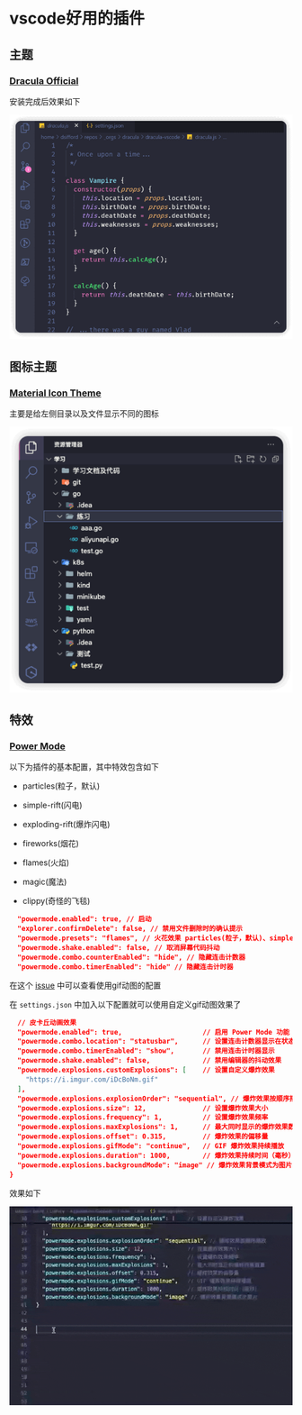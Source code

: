 # vscode好用的插件

## 主题

### [Dracula Official](https://draculatheme.com/visual-studio-code)

安装完成后效果如下

![iShot_2024-05-28_20.12.02](https://raw.githubusercontent.com/pptfz/picgo-images/master/img/iShot_2024-05-28_20.12.02.png)





## 图标主题

### [Material Icon Theme](https://github.com/PKief/vscode-material-icon-theme)

主要是给左侧目录以及文件显示不同的图标

![iShot_2024-05-28_20.13.21](https://raw.githubusercontent.com/pptfz/picgo-images/master/img/iShot_2024-05-28_20.13.21.png)



## 特效

### [Power Mode](https://marketplace.visualstudio.com/items?itemName=hoovercj.vscode-power-mode)



以下为插件的基本配置，其中特效包含如下

- particles(粒子，默认)
- simple-rift(闪电)

- exploding-rift(爆炸闪电)
- fireworks(烟花)
- flames(火焰)
- magic(魔法)
- clippy(奇怪的飞毯)

```json
  "powermode.enabled": true, // 启动
  "explorer.confirmDelete": false, // 禁用文件删除时的确认提示
  "powermode.presets": "flames", // 火花效果 particles(粒子，默认)、simple-rift(闪电)、exploding-rift(爆炸闪电)、fireworks(烟花)、flames(火焰)、magic(魔法)、clippy(会眨眼睛的回形针)
  "powermode.shake.enabled": false, // 取消屏幕代码抖动
  "powermode.combo.counterEnabled": "hide", // 隐藏连击计数器
  "powermode.combo.timerEnabled": "hide" // 隐藏连击计时器
```





在这个 [issue](https://github.com/hoovercj/vscode-power-mode/issues/1) 中可以查看使用gif动图的配置

在 `settings.json` 中加入以下配置就可以使用自定义gif动图效果了

```json
  // 皮卡丘动画效果  
  "powermode.enabled": true,                    // 启用 Power Mode 功能
  "powermode.combo.location": "statusbar",      // 设置连击计数器显示在状态栏
  "powermode.combo.timerEnabled": "show",       // 禁用连击计时器显示
  "powermode.shake.enabled": false,             // 禁用编辑器的抖动效果
  "powermode.explosions.customExplosions": [    // 设置自定义爆炸效果
    "https://i.imgur.com/iDcBoNm.gif"
  ],
  "powermode.explosions.explosionOrder": "sequential", // 爆炸效果按顺序播放
  "powermode.explosions.size": 12,              // 设置爆炸效果大小
  "powermode.explosions.frequency": 1,          // 设置爆炸效果频率
  "powermode.explosions.maxExplosions": 1,      // 最大同时显示的爆炸效果数量
  "powermode.explosions.offset": 0.315,         // 爆炸效果的偏移量
  "powermode.explosions.gifMode": "continue",   // GIF 爆炸效果持续播放
  "powermode.explosions.duration": 1000,        // 爆炸效果持续时间（毫秒）
  "powermode.explosions.backgroundMode": "image" // 爆炸效果背景模式为图片
}
```



效果如下

![IMG_1763](https://raw.githubusercontent.com/pptfz/picgo-images/master/img/IMG_1763.gif)



















